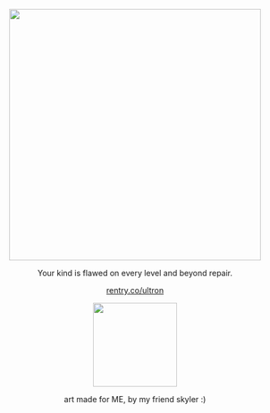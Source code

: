 <p align="center">
<img src="https://file.garden/Z0ycTKooXlCeCaIt/Other/1500x500.png" width="450" >
  </p>
<p align="center">
Your kind is flawed on every level and beyond repair.</p>
  <p align="center">
<a href="https://rentry.co/ultron" rel="nofollow">rentry.co/ultron</a>
</p>
<p align="center">
<img src="https://file.garden/Z0ycTKooXlCeCaIt/Other/magicmachine" width="150" >
  </p>
  <p align="center">
art made for ME, by my friend skyler :)
</p>
  
